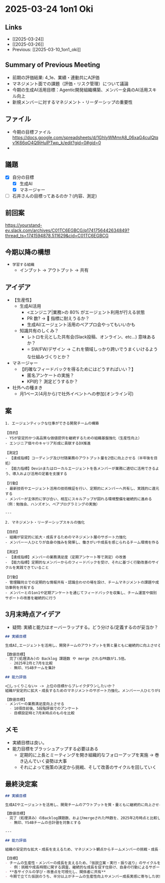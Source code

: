 # 2025-03-24 1on1 Oki

## Links

- [[2025-03-24]]
- [[2025-03-26]]
- Previous: [[2025-03-10_1on1_oki]]

## Summary of Previous Meeting

- 前期の評価結果: 4_1e、業績・連動共にA評価
- マネジメント面での課題（評価・リスク管理）について議論
- 今期の生成AI活用目標：Agentic開発組織構築、メンバー全員のAI活用スキル向上
- 新規メンバーに対するマネジメント・リーダーシップの重要性

## ファイル

- 今期の目標ファイル https://docs.google.com/spreadsheets/d/1GhIyWMmrA8_06xaG4culQtqv1K66qO4Q9iHulPTwp_k/edit?gid=0#gid=0
- 

## 議題

- [x] 自分の目標
	- [x] 生成AI
	- [x] マネージャー
- [ ] 石井さんの目標ってあるのか？(内容、測定)

## 

## 前回案

https://yourstand-ev.slack.com/archives/C01TC6EGBCG/p1741756442634849?thread_ts=1741594878.511629&cid=C01TC6EGBCG

## 今期以降の構想

- `学習する組織`
	- インプット -> アウトプット -> 共有

## アイデア

- 【生産性】
	- 生成AI活用
		- <エンジニア|業務>の 80% がエージェント利用が行える状態
		- PR 数? -> 🔶 指標に耐えうるか？
		- 生成AI/エージェント活用のペアプロ会やってもいいかも
	- 知識共有のしくみ？
		- レトロを元とした共有会(Slack投稿、オンライン、etc...) 意味あるか？
		- ⭐️ SW/FW/デザイン -> これを領域しっかり跨いでうまくいけるような仕組みづくりとか？
- マネージャー
	- 【的確なフィードバックを得るためにはどうすればいい？】
		- 匿名アンケートの実施？
		- KPI的？ 測定どうするか？
- 社外への種まき
	- 月1ペース(4月から)で社外イベントへの参加(オンライン可)

## 案

```
1. エージェンティックな仕事ができる開発チームの構築

【目的】
- YSが安定的かつ高品質な価値提供を継続するための組織基盤強化（生産性向上）
- エンジニア個々のキャリア形成に貢献するDX推進

【測定】
- 【達成指標】コーディング及び付随業務のアウトプット量を2倍に向上させる（半年後を目処）
- 【能力指標】Devinまたはローカルエージェントを各メンバーが業務に適切に活用できるよう、導入および活用の定着を支援する

【行動】
- 最新技術やエージェント活用の技術検証を行い、定期的にメンバーへ共有し、実践的に還元する
- メンバーが主体的に学び合い、相互にスキルアップが図れる環境整備を継続的に進める（例：勉強会、ハンズオン、ペアプログラミングの実施）

---

2. マネジメント・リーダーシップスキルの強化

【目的】
- 組織が安定的に拡大・成長するためのマネジメント層のサポート力強化
- メンバー一人ひとりが自身の強みを発揮し、働きがいや成長を感じられるチーム環境を作る

【測定】
- 【達成指標】メンバーの業務満足度（定期アンケート等で測定）の改善
- 【能力指標】定期的なメンバーからのフィードバックを受け、それに基づく行動改善のサイクルを実践できていること

【行動】
- 管理職同士での定期的な情報共有・認識合わせの場を設け、チームマネジメントの課題や成功事例を共有する
- メンバーとの1on1や定期アンケートを通じてフィードバックを収集し、チーム運営や個別サポートの改善を継続的に行う
```

## 3月末時点アイデア

- 疑問: 実績と能力はオーバーラップする。どう分ける/定義するのが妥当か？

```markdown
## 実績目標

生成AI,エージェントを活用し、開発チームのアウトプットを質と量ともに継続的に向上させる

【数値目標】
- 完了(処理済み)の Backlog 課題数 や merge されるPR数が1.5倍。
  - 2025年2月と7月を比較
  - 無印、YS4Bチームを集計
                       
## 能力評価

<🔶しっくりこない> -> 上位の目標からブレイクダウンしたいか？
組織が安定的に拡大・成長するためのマネジメントのサポート力強化。メンバー一人ひとりが自身の強みを発揮し、働きがいや成長を感じられるチーム環境を作ることができる

【数値目標】
- メンバーの業務満足度向上させる
  - 10項目前後、5段階評価でのアンケート
  - 目標設定時と7月末時点のものを比較
```

## メモ

- 実績目標は良い。
- 能力目標をブラッシュアップする必要はある
	- 定期的に上長とミーティングを開き組織的なフォローアップを実施 -> 巻き込んでいく姿勢は大事
	- それによって施策の決定から挑戦、そして改善のサイクルを回していく

## 最終決定案

```markdown
## 実績目標

生成AIやエージェントを活用し、開発チームのアウトプットを質・量ともに継続的に向上させる。

【数値目標】
- 完了（処理済み）のBacklog課題数、およびmergeされたPR数を、2025年2月時点と比較して**1.5倍に増加させる**
  - 無印、YS4Bチームの合計値を対象とする

---

## 能力評価

組織の安定的な拡大・成長を支えるため、マネジメント観点からチームメンバーの挑戦・成長・生産性を支援する力を高める。

【目標】
- チームの生産性・メンバーの成長を支えるため、『仮説立案・実行・振り返り』のサイクルを毎月1回以上、自身が主体的に推進する。
  - 例：挑戦や成長時間に関する調査、継続的な成長を促す仕掛け、自身の行動によるサポート 等
- **各サイクルの学び・改善点を可視化し、関係者に共有**
- 今期で立てた仮説のうち、半分以上がチームの生産性向上やメンバー成長実感に寄与した状態を目指す（的中率/効果を数値化して測定？）。
```
